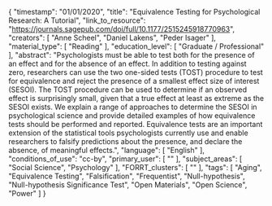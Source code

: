 {
    "timestamp": "01/01/2020",
    "title": "Equivalence Testing for Psychological Research: A Tutorial",
    "link_to_resource": "https://journals.sagepub.com/doi/full/10.1177/2515245918770963",
    "creators": [
        "Anne Scheel",
        "Daniel Lakens",
        "Peder Isager"
    ],
    "material_type": [
        "Reading"
    ],
    "education_level": [
        "Graduate / Professional"
    ],
    "abstract": "Psychologists must be able to test both for the presence of an effect and for the absence of an effect. In addition to testing against zero, researchers can use the two one-sided tests (TOST) procedure to test for equivalence and reject the presence of a smallest effect size of interest (SESOI). The TOST procedure can be used to determine if an observed effect is surprisingly small, given that a true effect at least as extreme as the SESOI exists. We explain a range of approaches to determine the SESOI in psychological science and provide detailed examples of how equivalence tests should be performed and reported. Equivalence tests are an important extension of the statistical tools psychologists currently use and enable researchers to falsify predictions about the presence, and declare the absence, of meaningful effects.",
    "language": [
        "English"
    ],
    "conditions_of_use": "cc-by",
    "primary_user": [
        ""
    ],
    "subject_areas": [
        "Social Science",
        "Psychology"
    ],
    "FORRT_clusters": [
        ""
    ],
    "tags": [
        "Aging",
        "Equivalence Testing",
        "Falsification",
        "Frequentist",
        "Null-hypothesis",
        "Null-hypothesis Significance Test",
        "Open Materials",
        "Open Science",
        "Power"
    ]
}